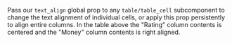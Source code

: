 Pass our `text_align` global prop to any `table/table_cell` subcomponent to change the text alignment of individual cells, or apply this prop persistently to align entire columns.
In the table above the "Rating" column contents is centered and the "Money" column contents is right aligned.

